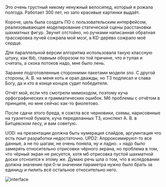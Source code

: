 Это очень грустный никому ненужный велосипед, который я рожала полгода. 
Работает 300 лет, но зато красивые картинки выдаёт.

Короче, цель была создать ПО с пользовательским интерфейсом, реализовывающее моделирование статической сцены расстановки шахматных фигур.
Звучит отстойно, но ручками написанная обратная трассировка лучей сожрала мой мозг, а KD-дерево сожрало моё сердце.

Для параллельной версии алгоритма использовала такую классную штуку, как tbb, главным оборозом по той причине, что я тупая и считать, а скока потоков надо, мне было лень.

Заранее подготовленные сторонними пакетами модели зло. С другой стороны, А. В. на меня хоть и орал дважды, но ТЗ подписал и слава Богу, да и кто в конце концов судит победителя.

Отчёт мой, если что смотрели мимоходом, поэтому куча орфографических и грамматических ошибок. 
Мб проблемы с отчётом в принципе, но мне сейчас как-то фиолетово.

После сдачи этого бреда, я сожгла все черновики, схемы, нарисовнные на туалетной бумаге, куча переделанных ТЗ, конспект А. В. в Битцевском лесу, и вам советую. 

UOD: на презентации должна быть нумерация слайдов, аргумнтация что есть поыт разработки недостаточно.
UPD2: Апрроксимируют-то все данные, а не по шагам, не очень поняла, ну и ладно. + надо было замерять относительно отрисовки чёрного экрана, но проблема в том, что чёрный экран не рисуется, хотя мб отрисовка пустой шахматной доски отсноится к этому же. Думаю речь шла о том, что в иследовании должна значение при 0-м значении параметра нужно было брать за единицу и пилить всё остальное относительно него.

![interface](https://github.com/nafanasundukukrali/BMSTU_CG_course/assets/62890338/b996ed0b-1448-4e59-8f70-5037310508ea)

